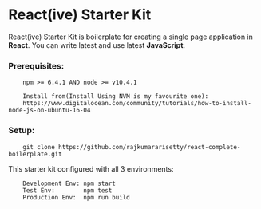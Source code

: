 # React(ive) Starter Kit

React(ive) Starter Kit is boilerplate for creating a single page application in **React**.
You can write latest and use latest **JavaScript**. 

### Prerequisites:

```tools
	npm >= 6.4.1 AND node >= v10.4.1
    
    Install from(Install Using NVM is my favourite one): 
    https://www.digitalocean.com/community/tutorials/how-to-install-node-js-on-ubuntu-16-04
```

### Setup:
```clone
	git clone https://github.com/rajkumararisetty/react-complete-boilerplate.git
```

This starter kit configured with all 3 environments:

```env
    Development Env: npm start
    Test Env:		 npm test
    Production Env:	 npm run build
```
